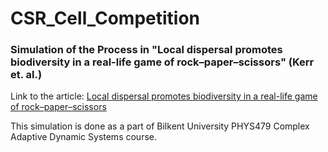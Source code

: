 # CSR_Cell_Competition

### Simulation of the Process in "Local dispersal promotes biodiversity in a real-life game of rock–paper–scissors" (Kerr et. al.)

Link to the article: [Local dispersal promotes biodiversity in a real-life game of rock–paper–scissors](https://www.nature.com/articles/nature00823)

This simulation is done as a part of Bilkent University PHYS479 Complex Adaptive Dynamic Systems course.
 
